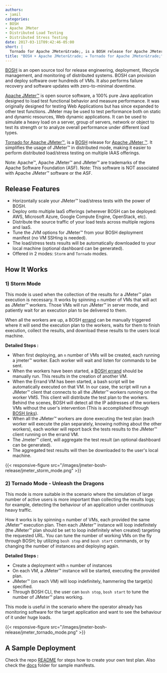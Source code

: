 ```yaml
---
authors:
- jamil
categories:
- BOSH
- Apache JMeter
- Distributed Load Testing
- Distributed Stress Testing
date: 2017-03-11T09:42:46-05:00
short: |
  Tornado for Apache JMeter&trade;, is a BOSH release for Apache JMeter&trade;. It simplifies the usage of JMeter&trade; in distributed mode, making it easier to perform load or stress testing.
title: "BOSH + Apache JMeter&trade; = Tornado for Apache JMeter&trade;"
---
```


[BOSH](http://bosh.io/) is an open source tool for release engineering, deployment, lifecycle management, and monitoring of distributed systems.
BOSH can provision and deploy software over hundreds of VMs. It also performs failure recovery and software updates with zero-to-minimal downtime.

[Apache JMeter&trade;](http://jmeter.apache.org/) is open source software, a 100% pure Java application designed to load test functional behavior and measure performance. It was originally designed for testing Web Applications but has since expanded to other test functions. JMeter may be used to test performance both on static and dynamic resources, Web dynamic applications. It can be used to simulate a heavy load on a server, group of servers, network or object to test its strength or to analyze overall performance under different load types.

[Tornado for Apache JMeter&trade;](https://github.com/jamlo/jmeter-bosh-release), is a [BOSH](https://bosh.io/) release for [Apache JMeter &trade;](http://jmeter.apache.org/). It simplifies the usage of JMeter&trade; in distributed mode, making it easier to perform distributed load/stress testing on multiple IAAS offerings.

Note: Apache&trade;, Apache JMeter&trade; and JMeter&trade; are trademarks of the Apache Software Foundation (ASF).
Note: This software is NOT associated with Apache JMeter&trade; software or the ASF.

## Release Features

* Horizontally scale your JMeter&trade; load/stress tests with the power of BOSH.
* Deploy onto multiple IaaS offerings (wherever BOSH can be deployed: AWS, Microsoft Azure, Google Compute Engine, OpenStack, etc).
* Distribute the source traffic of your load tests across multiple regions and IaaS.
* Tune the JVM options for JMeter&trade; from your BOSH deployment manifest (no VM SSHing is needed).
* The load/stress tests results will be automatically downloaded to your local machine (optional dashboard can be generated).
* Offered in 2 modes: `Storm` and `Tornado` modes.

## How It Works

### 1) Storm Mode
This mode is used when the collection of the results for a JMeter&trade; plan execution is necessary. It works by spinning `n` number of VMs that will act as JMeter&trade; workers. Those VMs will run JMeter&trade; in server mode, and patiently wait for an execution plan to be delivered to them.

When all the workers are up, a BOSH [errand](https://bosh.io/docs/terminology.html#errand) can be manually triggered where it will send the execution plan to the workers, waits for them to finish execution, collect the results, and download these results to the users local machine.

**Detailed Steps :**

* When first deploying, an `n` number of VMs will be created, each running a jmeter&trade; worker. Each worker will wait and listen for commands to be sent.
* When the workers have been started, a [BOSH errand](https://bosh.io/docs/terminology.html#errand) should be manually run. This results in the creation of another VM.
* When the Errand VM has been started, a bash script will be automatically executed on that VM. In our case, the script will run a JMeter&trade; client that connects to all the JMeter&trade; workers running on the worker VMS. This client will distribute the test plan to the workers. Behind the scenes, BOSH will detect all the IP addresses of the workers VMs without the user's intervention (This is accomplished through [BOSH links](https://bosh.io/docs/links.html)).
* When all the JMeter&trade; workers are done executing the test plan (each worker will execute the plan separately, knowing nothing about the other workers), each worker will report back the tests results to the JMeter&trade; client running on the errand VM.
* The Jmeter&trade; client, will aggregate the test result (an optional dashboard can be generated).
* The aggregated test results will then be downloaded to the user's local machine.

{{< responsive-figure src="/images/jmeter-bosh-release/jmeter_storm_mode.png" >}}

### 2) Tornado Mode - Unleash the Dragons
This mode is more suitable in the scenario where the simulation of large number of active users is more important than collecting the results logs; for example, detecting the behaviour of an application under continuous heavy traffic.

How it works is by spinning `n` number of VMs, each provided the same JMeter&trade; execution plan. Then each JMeter&trade; instance will loop indefinitely (the JMeter&trade; plan should be set to loop indefinitely when created) targeting the requested URL. You can tune the number of working VMs on the fly through BOSH; by utilizing `bosh stop` and `bosh start` commands, or by changing the number of instances and deploying again.

**Detailed Steps :**

* Create a deployment with `n` number of instances
* On each VM, a JMeter&trade; instance will be started, executing the provided plan.
* JMeter&trade; (on each VM) will loop indefinitely, hammering the target(s) specified.
* Through BOSH CLI, the user can `bosh stop`, `bosh start` to tune the number of JMeter&trade; plans working.

This mode is useful in the scenario where the operator already has monitoring software for the target application and want to see the behaviour of it under huge loads.

{{< responsive-figure src="/images/jmeter-bosh-release/jmeter_tornado_mode.png" >}}

## A Sample Deployment

Check the repo [README](https://github.com/jamlo/jmeter-bosh-release#getting-started---aws-example) for steps how to create your own test plan. Also check the [docs](https://github.com/jamlo/jmeter-bosh-release/tree/master/docs) folder for sample manifests.
